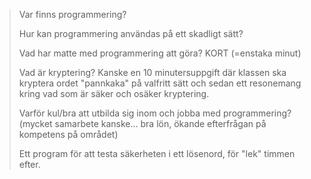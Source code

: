 > Var finns programmering?
> 
> Hur kan programmering användas på ett skadligt sätt?
> 
> Vad har matte med programmering att göra? KORT (=enstaka minut)
> 
> Vad är kryptering? Kanske en 10 minutersuppgift där klassen ska kryptera 
> ordet "pannkaka" på valfritt sätt och sedan ett resonemang kring vad som är 
> säker och osäker kryptering.
> 
> Varför kul/bra att utbilda sig inom och jobba med programmering? (mycket 
> samarbete kanske... bra lön, ökande efterfrågan på kompetens på området)
> 
> Ett program för att testa säkerheten i ett lösenord, för "lek" timmen efter.
